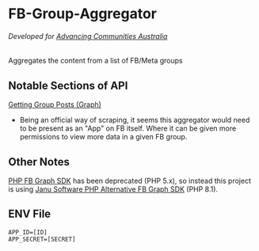 # FB-Group-Aggregator
###### Developed for [Advancing Communities Australia](https://advancingcommunities.au/)
Aggregates the content from a list of FB/Meta groups

## Notable Sections of API
[Getting Group Posts (Graph)](https://developers.facebook.com/docs/groups-api/guides#getting-group-posts)
- Being an official way of scraping, it seems this aggregator would need to be present as an "App" on FB itself. Where it can be given more permissions to view more data in a given FB group. 

## Other Notes
[PHP FB Graph SDK](https://github.com/facebookarchive/php-graph-sdk) has been deprecated (PHP 5.x), so instead this project is using [Janu Software PHP Alternative FB Graph SDK](https://github.com/janu-software/facebook-php-sdk) (PHP 8.1).

## ENV File
```
APP_ID=[ID]
APP_SECRET=[SECRET]
```